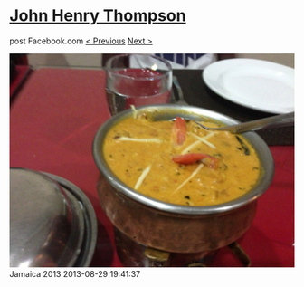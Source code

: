 # [John Henry Thompson](../README.md)
post Facebook.com
[< Previous](2013-08-29-67.md) [Next >](2013-08-29-69.md)

[![](../media/2013-08-29/Jamaica-2079.jpg)](../README.md)
Jamaica 2013
2013-08-29 19:41:37